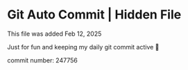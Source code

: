 # Git Auto Commit | Hidden File

This file was added Feb 12, 2025

Just for fun and keeping my daily git commit active 🤪

commit number: 247756
